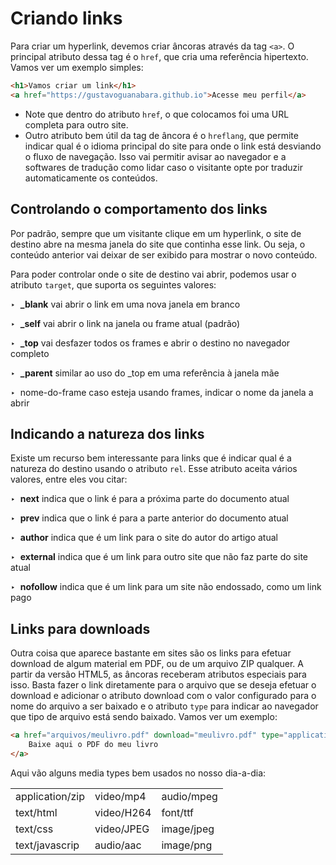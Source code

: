 # Criando links

Para criar um hyperlink, devemos criar âncoras através da tag `<a>`. O principal atributo dessa tag é o `href`, que cria uma referência hipertexto. Vamos ver um exemplo simples:

```html
<h1>Vamos criar um link</h1>
<a href="https://gustavoguanabara.github.io">Acesse meu perfil</a>
```

- Note que dentro do atributo `href`, o que colocamos foi uma URL completa para outro site.
- Outro atributo bem útil da tag de âncora é o `hreflang`, que permite indicar qual é o idioma principal do site para onde o link está desviando o fluxo de navegação. Isso vai permitir avisar ao navegador e a softwares de tradução como lidar caso o visitante opte por traduzir automaticamente os conteúdos.

## Controlando o comportamento dos links

Por padrão, sempre que um visitante clique em um hyperlink, o site de destino abre na mesma janela do site que continha esse link. Ou seja, o conteúdo anterior vai deixar de ser exibido para mostrar o novo conteúdo.

Para poder controlar onde o site de destino vai abrir, podemos usar o atributo `target`, que suporta os seguintes valores:

‣  **_blank** vai abrir o link em uma nova janela em branco

‣  **_self** vai abrir o link na janela ou frame atual (padrão)

‣  **_top** vai desfazer todos os frames e abrir o destino no navegador completo

‣  **_parent** similar ao uso do _top em uma referência à janela mãe

‣  nome-do-frame caso esteja usando frames, indicar o nome da janela a abrir

## Indicando a natureza dos links

Existe um recurso bem interessante para links que é indicar qual é a natureza do destino usando o atributo `rel`. Esse atributo aceita vários valores, entre eles vou citar:

‣  **next** indica que o link é para a próxima parte do documento atual

‣  **prev** indica que o link é para a parte anterior do documento atual

‣  **author** indica que é um link para o site do autor do artigo atual

‣  **external** indica que é um link para outro site que não faz parte do site atual

‣  **nofollow** indica que é um link para um site não endossado, como um link pago

## Links para downloads

Outra coisa que aparece bastante em sites são os links para efetuar download de algum material em PDF, ou de um arquivo ZIP qualquer. A partir da versão HTML5, as âncoras receberam atributos especiais para isso. Basta fazer o link diretamente para o arquivo que se deseja efetuar o download e adicionar o atributo download com o valor configurado para o nome do arquivo a ser baixado e o atributo `type` para indicar ao navegador que tipo de arquivo está sendo baixado. Vamos ver um exemplo:

```html
<a href="arquivos/meulivro.pdf" download="meulivro.pdf" type="application/pdf">
    Baixe aqui o PDF do meu livro
</a>
```

Aqui vão alguns media types bem usados no nosso dia-a-dia:

|     |     |     |
| --- | --- | --- |
| application/zip | video/mp4 | audio/mpeg |
| text/html | video/H264 | font/ttf |
| text/css | video/JPEG | image/jpeg |
| text/javascrip | audio/aac | image/png |